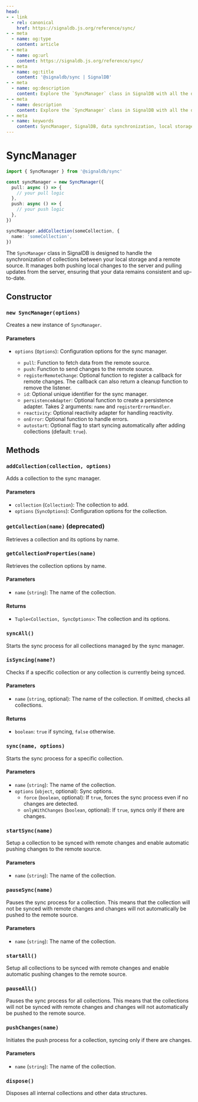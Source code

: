 ```yaml
---
head:
- - link
  - rel: canonical
    href: https://signaldb.js.org/reference/sync/
- - meta
  - name: og:type
    content: article
- - meta
  - name: og:url
    content: https://signaldb.js.org/reference/sync/
- - meta
  - name: og:title
    content: '@signaldb/sync | SignalDB'
- - meta
  - name: og:description
    content: Explore the `SyncManager` class in SignalDB with all the details you need to efficiently manage data synchronization between local storage and remote sources.
- - meta
  - name: description
    content: Explore the `SyncManager` class in SignalDB with all the details you need to efficiently manage data synchronization between local storage and remote sources.
- - meta
  - name: keywords
    content: SyncManager, SignalDB, data synchronization, local storage, remote source, JavaScript, error handling, debouncing, collection management, sync process, reactivity adapter
---
```

# SyncManager

```ts
import { SyncManager } from '@signaldb/sync'

const syncManager = new SyncManager({
  pull: async () => {
    // your pull logic
  },
  push: async () => {
    // your push logic
  },
})

syncManager.addCollection(someCollection, {
  name: 'someCollection',
})
```

The `SyncManager` class in SignalDB is designed to handle the synchronization of collections between your local storage and a remote source. It manages both pushing local changes to the server and pulling updates from the server, ensuring that your data remains consistent and up-to-date.

## Constructor

### `new SyncManager(options)`

Creates a new instance of `SyncManager`.

#### Parameters

- `options` (`Options`): Configuration options for the sync manager.

  - `pull`: Function to fetch data from the remote source.
  - `push`: Function to send changes to the remote source.
  - `registerRemoteChange`: Optional function to register a callback for remote changes. The callback can also return a cleanup function to remove the listener.
  - `id`: Optional unique identifier for the sync manager.
  - `persistenceAdapter`: Optional function to create a persistence adapter. Takes 2 arguments: `name` and `registerErrorHandler`.
  - `reactivity`: Optional reactivity adapter for handling reactivity.
  - `onError`: Optional function to handle errors.
  - `autostart`: Optional flag to start syncing automatically after adding collections (default: `true`).


## Methods

### `addCollection(collection, options)`

Adds a collection to the sync manager.

#### Parameters

- `collection` (`Collection`): The collection to add.
- `options` (`SyncOptions`): Configuration options for the collection.

### `getCollection(name)` (deprecated)

Retrieves a collection and its options by name.

### `getCollectionProperties(name)`

Retrieves the collection options by name.

#### Parameters

- `name` (`string`): The name of the collection.

#### Returns

- `Tuple<Collection, SyncOptions>`: The collection and its options.

### `syncAll()`

Starts the sync process for all collections managed by the sync manager.

### `isSyncing(name?)`

Checks if a specific collection or any collection is currently being synced.

#### Parameters

- `name` (`string`, optional): The name of the collection. If omitted, checks all collections.

#### Returns

- `boolean`: `true` if syncing, `false` otherwise.

### `sync(name, options)`

Starts the sync process for a specific collection.

#### Parameters

- `name` (`string`): The name of the collection.
- `options` (`object`, optional): Sync options.
  - `force` (`boolean`, optional): If `true`, forces the sync process even if no changes are detected.
  - `onlyWithChanges` (`boolean`, optional): If `true`, syncs only if there are changes.

### `startSync(name)`

Setup a collection to be synced with remote changes and enable automatic pushing changes to the remote source.

#### Parameters

- `name` (`string`): The name of the collection.

### `pauseSync(name)`

Pauses the sync process for a collection. This means that the collection will not be synced with remote changes and changes will not automatically be pushed to the remote source.

#### Parameters

- `name` (`string`): The name of the collection.

### `startAll()`

Setup all collections to be synced with remote changes and enable automatic pushing changes to the remote source.

### `pauseAll()`

Pauses the sync process for all collections. This means that the collections will not be synced with remote changes and changes will not automatically be pushed to the remote source.

### `pushChanges(name)`

Initiates the push process for a collection, syncing only if there are changes.

#### Parameters

- `name` (`string`): The name of the collection.

### `dispose()`

Disposes all internal collections and other data structures.
